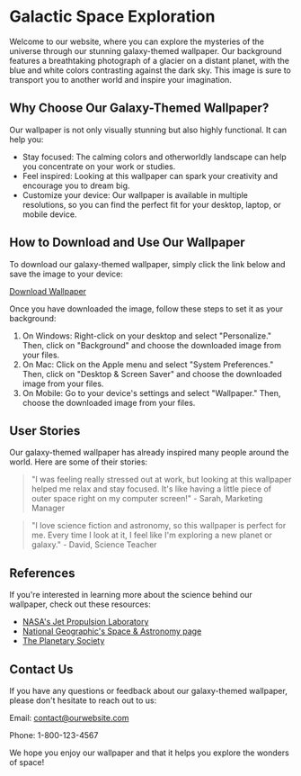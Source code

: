 <!--font:Poppins-->

# Galactic Space Exploration

Welcome to our website, where you can explore the mysteries of the universe through our stunning galaxy-themed wallpaper. Our background features a breathtaking photograph of a glacier on a distant planet, with the blue and white colors contrasting against the dark sky. This image is sure to transport you to another world and inspire your imagination.

## Why Choose Our Galaxy-Themed Wallpaper?

Our wallpaper is not only visually stunning but also highly functional. It can help you:

- Stay focused: The calming colors and otherworldly landscape can help you concentrate on your work or studies.
- Feel inspired: Looking at this wallpaper can spark your creativity and encourage you to dream big.
- Customize your device: Our wallpaper is available in multiple resolutions, so you can find the perfect fit for your desktop, laptop, or mobile device.

## How to Download and Use Our Wallpaper

To download our galaxy-themed wallpaper, simply click the link below and save the image to your device:

[Download Wallpaper](#)

Once you have downloaded the image, follow these steps to set it as your background:

1. On Windows: Right-click on your desktop and select "Personalize." Then, click on "Background" and choose the downloaded image from your files.
2. On Mac: Click on the Apple menu and select "System Preferences." Then, click on "Desktop & Screen Saver" and choose the downloaded image from your files.
3. On Mobile: Go to your device's settings and select "Wallpaper." Then, choose the downloaded image from your files.

## User Stories

Our galaxy-themed wallpaper has already inspired many people around the world. Here are some of their stories:

> "I was feeling really stressed out at work, but looking at this wallpaper helped me relax and stay focused. It's like having a little piece of outer space right on my computer screen!" - Sarah, Marketing Manager

> "I love science fiction and astronomy, so this wallpaper is perfect for me. Every time I look at it, I feel like I'm exploring a new planet or galaxy." - David, Science Teacher

## References

If you're interested in learning more about the science behind our wallpaper, check out these resources:

- [NASA's Jet Propulsion Laboratory](#)
- [National Geographic's Space & Astronomy page](#)
- [The Planetary Society](#)

## Contact Us

If you have any questions or feedback about our galaxy-themed wallpaper, please don't hesitate to reach out to us:

Email: [contact@ourwebsite.com](mailto:contact@ourwebsite.com)

Phone: 1-800-123-4567

We hope you enjoy our wallpaper and that it helps you explore the wonders of space!

<!--

Write me content for website with wallpaper which alt text is:

"A photograph of a glacier on a distant planet, with the blue and white colors contrasting against the dark sky."

The name/title of the page should not be 1:1 copy of the alt text but rather a real content of the website which is using this wallpaper.

- Use markdown format 
- Start with heading
- Heading should be short and concise
- The content should look like a real website 
- The website should not be about the wallpaper, wallpaper is just a related background
- Heading should be contain work "wallpaper" or "background"
- Include real sections like references, contact, user stories, etc. use things relevant to the page purpose.
- Feel free to use structure like headings, bullets, numbering, blockquotes, paragraphs, horizontal lines, etc.
- You can use formatting like bold or _italic_
- You can include UTF-8 emojis
- Links should be only #hash anchors (and you can refer to the document itself)
- Do not include images


---


# Discover the Wonders of Space with our Galaxy-Themed Background

Welcome to our website, where you can explore the mysteries of the universe through our stunning galaxy-themed wallpaper. Our background features a breathtaking photograph of a glacier on a distant planet, with the blue and white colors contrasting against the dark sky. This image is sure to transport you to another world and inspire your imagination.

## Why Choose Our Galaxy-Themed Wallpaper?

Our wallpaper is not only visually stunning but also highly functional. It can help you:

- Stay focused: The calming colors and otherworldly landscape can help you concentrate on your work or studies.
- Feel inspired: Looking at this wallpaper can spark your creativity and encourage you to dream big.
- Customize your device: Our wallpaper is available in multiple resolutions, so you can find the perfect fit for your desktop, laptop, or mobile device.

## How to Download and Use Our Wallpaper

To download our galaxy-themed wallpaper, simply click the link below and save the image to your device:

[Download Wallpaper](#)

Once you have downloaded the image, follow these steps to set it as your background:

1. On Windows: Right-click on your desktop and select "Personalize." Then, click on "Background" and choose the downloaded image from your files.
2. On Mac: Click on the Apple menu and select "System Preferences." Then, click on "Desktop & Screen Saver" and choose the downloaded image from your files.
3. On Mobile: Go to your device's settings and select "Wallpaper." Then, choose the downloaded image from your files.

## User Stories

Our galaxy-themed wallpaper has already inspired many people around the world. Here are some of their stories:

> "I was feeling really stressed out at work, but looking at this wallpaper helped me relax and stay focused. It's like having a little piece of outer space right on my computer screen!" - Sarah, Marketing Manager

> "I love science fiction and astronomy, so this wallpaper is perfect for me. Every time I look at it, I feel like I'm exploring a new planet or galaxy." - David, Science Teacher

## References

If you're interested in learning more about the science behind our wallpaper, check out these resources:

- [NASA's Jet Propulsion Laboratory](#)
- [National Geographic's Space & Astronomy page](#)
- [The Planetary Society](#)

## Contact Us

If you have any questions or feedback about our galaxy-themed wallpaper, please don't hesitate to reach out to us:

Email: [contact@ourwebsite.com](mailto:contact@ourwebsite.com)

Phone: 1-800-123-4567

We hope you enjoy our wallpaper and that it helps you explore the wonders of space!


---


Write me a Google font which is best fitting for the website.

Pick from the list:
- Raleway
- Poppins
- Exo 2
- Montserrat
- Futura
- Alegreya
- Playfair Display
- Barlow Condensed
- Cormorant Garamond
- Inter
- Lobster
- Orbitron
- Lato
- Cinzel
- IBM Plex Sans
- Roboto
- Creepster
- Dancing Script
- Cabin
- Cinzel Decorative
- Open Sans
- Great Vibes


Write just the font name nothing else.


---


Poppins

-->
